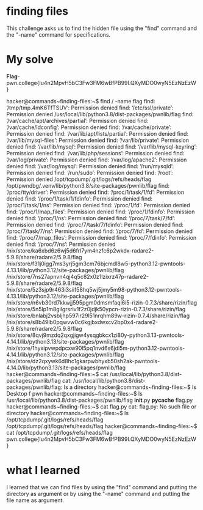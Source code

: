 # finding files
This challenge asks us to find the hidden file using the "find" command and the "-name" command for specifications.
# My solve
**Flag**-pwn.college{Iu4n2MpvH5bC3Fw3FM6wBfPB99I.QXyMDO0wyN5EzNzEzW}

hacker@commands~finding-files:~$ find / -name flag
find: ‘/tmp/tmp.4mK6TfTSUV’: Permission denied
find: ‘/etc/ssl/private’: Permission denied
/usr/local/lib/python3.8/dist-packages/pwnlib/flag
find: ‘/var/cache/apt/archives/partial’: Permission denied
find: ‘/var/cache/ldconfig’: Permission denied
find: ‘/var/cache/private’: Permission denied
find: ‘/var/lib/apt/lists/partial’: Permission denied
find: ‘/var/lib/mysql-files’: Permission denied
find: ‘/var/lib/private’: Permission denied
find: ‘/var/lib/mysql’: Permission denied
find: ‘/var/lib/mysql-keyring’: Permission denied
find: ‘/var/lib/php/sessions’: Permission denied
find: ‘/var/log/private’: Permission denied
find: ‘/var/log/apache2’: Permission denied
find: ‘/var/log/mysql’: Permission denied
find: ‘/run/mysqld’: Permission denied
find: ‘/run/sudo’: Permission denied
find: ‘/root’: Permission denied
/opt/tcpdump/.git/logs/refs/heads/flag
/opt/pwndbg/.venv/lib/python3.8/site-packages/pwnlib/flag
find: ‘/proc/tty/driver’: Permission denied
find: ‘/proc/1/task/1/fd’: Permission denied
find: ‘/proc/1/task/1/fdinfo’: Permission denied
find: ‘/proc/1/task/1/ns’: Permission denied
find: ‘/proc/1/fd’: Permission denied
find: ‘/proc/1/map_files’: Permission denied
find: ‘/proc/1/fdinfo’: Permission denied
find: ‘/proc/1/ns’: Permission denied
find: ‘/proc/7/task/7/fd’: Permission denied
find: ‘/proc/7/task/7/fdinfo’: Permission denied
find: ‘/proc/7/task/7/ns’: Permission denied
find: ‘/proc/7/fd’: Permission denied
find: ‘/proc/7/map_files’: Permission denied
find: ‘/proc/7/fdinfo’: Permission denied
find: ‘/proc/7/ns’: Permission denied
/nix/store/ka6xbd6z6wj5d6frl7ym4nzfc6p2wkdx-radare2-5.9.8/share/radare2/5.9.8/flag
/nix/store/f31j0igg7ms3yrj5gm3cm76bjcmdl8w5-python3.12-pwntools-4.13.1/lib/python3.12/site-packages/pwnlib/flag
/nix/store/7ns27apnvn4qj4q5c82x0z1lzixrz47p-radare2-5.9.8/share/radare2/5.9.8/flag
/nix/store/5z3sjp9r463i3siif58hq5wj5jmy5m98-python3.12-pwntools-4.13.1/lib/python3.12/site-packages/pwnlib/flag
/nix/store/n6vb30rd7kkwjj595pgm0dmsmfaqi6i5-rizin-0.7.3/share/rizin/flag
/nix/store/5n5lp1m8gilgrsriv1f2z0jdjk50ypcn-rizin-0.7.3/share/rizin/flag
/nix/store/bnlabj2vsbljhp597ir29l51nrqhm89w-rizin-0.7.4/share/rizin/flag
/nix/store/s8b49lb0pqwvw0c6kgjbxdwxcv2bp0x4-radare2-5.9.8/share/radare2/5.9.8/flag
/nix/store/8qvj9mzdq2qxgjigw4ysqgbkcx1zi80y-python3.13-pwntools-4.14.1/lib/python3.13/site-packages/pwnlib/flag
/nix/store/1hyxipvwpdpcxw90l5pq1nvd6s6jdi5m-python3.12-pwntools-4.14.1/lib/python3.12/site-packages/pwnlib/flag
/nix/store/dz2qxywk6d8hc1gkarpwbhyxb50sh2ak-pwntools-4.14.0/lib/python3.13/site-packages/pwnlib/flag
hacker@commands~finding-files:~$ cat /usr/local/lib/python3.8/dist-packages/pwnlib/flag
cat: /usr/local/lib/python3.8/dist-packages/pwnlib/flag: Is a directory
hacker@commands~finding-files:~$ ls
Desktop  f  pwn
hacker@commands~finding-files:~$ ls /usr/local/lib/python3.8/dist-packages/pwnlib/flag
__init__.py  __pycache__  flag.py
hacker@commands~finding-files:~$ cat flag.py
cat: flag.py: No such file or directory
hacker@commands~finding-files:~$ ls /opt/tcpdump/.git/logs/refs/heads/flag
/opt/tcpdump/.git/logs/refs/heads/flag
hacker@commands~finding-files:~$ cat /opt/tcpdump/.git/logs/refs/heads/flag
pwn.college{Iu4n2MpvH5bC3Fw3FM6wBfPB99I.QXyMDO0wyN5EzNzEzW}

# what I learned
I learned that we can find files by using the "find" command and putting the directory as argument or by using the "-name" command and putting the file name as argument.
